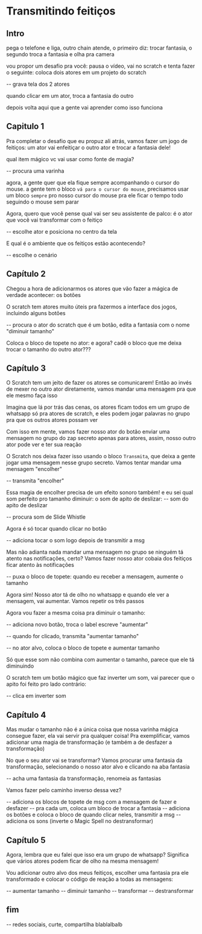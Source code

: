 # Transmitindo feitiços

## Intro

pega o telefone e liga, outro chain atende, o primeiro diz: trocar fantasia, o segundo troca a fantasia e olha pra camera

vou propor um desafio pra você: pausa o vídeo, vai no scratch e tenta fazer o seguinte: coloca dois atores em um projeto do scratch

-- grava tela dos 2 atores

quando clicar em um ator, troca a fantasia do outro

depois volta aqui que a gente vai aprender como isso funciona

## Capitulo 1

Pra completar o desafio que eu propuz ali atrás, vamos fazer um jogo de feitiços: um ator vai enfeitiçar o outro ator e trocar a fantasia dele!

qual item mágico vc vai usar como fonte de magia?

-- procura uma varinha 

agora, a gente quer que ela fique sempre acompanhando o cursor do mouse. a gente tem o bloco `vá para o cursor do mouse`, precisamos usar um bloco `sempre` pro nosso cursor do mouse pra ele ficar o tempo todo seguindo o mouse sem parar

Agora, quero que você pense qual vai ser seu assistente de palco: é o ator que você vai transformar com o feitiço

-- escolhe ator e posiciona no centro da tela

E qual é o ambiente que os feitiços estão acontecendo?

-- escolhe o cenário

## Capítulo 2

Chegou a hora de adicionarmos os atores que vão fazer a mágica de verdade acontecer: os botões

O scratch tem atores muito úteis pra fazermos a interface dos jogos, incluindo alguns botões

-- procura o ator do scratch que é um botão, edita a fantasia com o nome "diminuir tamanho"

Coloca o bloco de topete no ator: e agora? cadê o bloco que me deixa trocar o tamanho do outro ator???

## Capítulo 3

O Scratch tem um jeito de fazer os atores se comunicarem! Então ao invés de mexer no outro ator diretamente, vamos mandar uma mensagem pra que ele mesmo faça isso

Imagina que lá por trás das cenas, os atores ficam todos em um grupo de whatsapp só pra atores de scratch, e eles podem jogar palavras no grupo pra que os outros atores possam ver

Com isso em mente, vamos fazer nosso ator do botão enviar uma mensagem no grupo do zap secreto apenas para atores, assim, nosso outro ator pode ver e ter sua reação

O Scratch nos deixa fazer isso usando o bloco `Transmita`, que deixa a gente jogar uma mensagem nesse grupo secreto. Vamos tentar mandar uma mensagem "encolher"

-- transmita "encolher"

Essa magia de encolher precisa de um efeito sonoro também! e eu sei qual som perfeito pro tamanho diminuir: o som de apito de deslizar: -- som do apito de deslizar

-- procura som de Slide Whistle

Agora é só tocar quando clicar no botão

-- adiciona tocar o som logo depois de transmitir a msg

Mas não adianta nada mandar uma mensagem no grupo se ninguém tá atento nas notificações, certo? Vamos fazer nosso ator cobaia dos feitiços ficar atento às notificações

-- puxa o bloco de topete: quando eu receber a mensagem, aumente o tamanho

Agora sim! Nosso ator tá de olho no whatsapp e quando ele ver a mensagem, vai aumentar. Vamos repetir os três passos

Agora vou fazer a mesma coisa pra diminuir o tamanho:

-- adiciona novo botão, troca o label escreve "aumentar"

-- quando for clicado, transmita "aumentar tamanho"

-- no ator alvo, coloca o bloco de topete e aumentar tamanho

Só que esse som não combina com aumentar o tamanho, parece que ele tá diminuindo

O scratch tem um botão mágico que faz inverter um som, vai parecer que o apito foi feito pro lado contrário:

-- clica em inverter som

## Capítulo 4


Mas mudar o tamanho não é a única coisa que nossa varinha mágica consegue fazer, ela vai servir pra qualquer coisa! Pra exemplificar, vamos adicionar uma magia de transformação (e também a de desfazer a transformação)

No que o seu ator vai se transformar? Vamos procurar uma fantasia da transformação, selecionando o nosso ator alvo e clicando na aba fantasia

-- acha uma fantasia da transformação, renomeia as fantasias

Vamos fazer pelo caminho inverso dessa vez? 

-- adiciona os blocos de topete de msg com a mensagem de fazer e desfazer
-- pra cada um, coloca um bloco de trocar a fantasia
-- adiciona os botões e coloca o bloco de quando clicar neles, transmitir a msg
-- adiciona os sons (inverte o Magic Spell no destransformar)

## Capítulo 5

Agora, lembra que eu falei que isso era um grupo de whatsapp? Significa que vários atores podem ficar de olho na mesma mensagem!

Vou adicionar outro alvo dos meus feitiços, escolher uma fantasia pra ele transformado e colocar o código de reação a todas as mensagens:

-- aumentar tamanho
-- diminuir tamanho
-- transformar
-- destransformar

## fim

-- redes sociais, curte, compartilha blablalbalb

